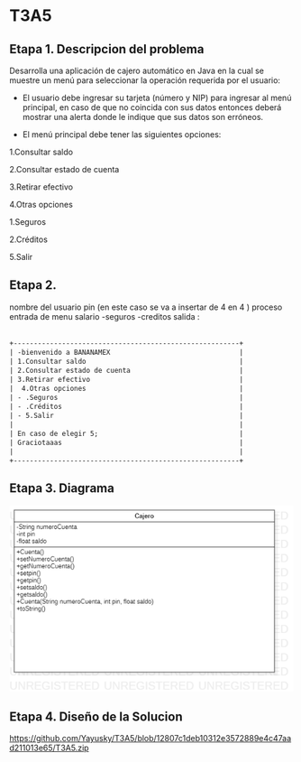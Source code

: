 # T3A5

## Etapa 1. Descripcion del problema
Desarrolla una aplicación de cajero automático en Java en la cual se muestre un menú para seleccionar la operación requerida por el usuario:

- El usuario debe ingresar su tarjeta (número y NIP) para ingresar al menú principal, en caso de que no coincida con sus datos entonces deberá mostrar una alerta donde le indique que sus datos son erróneos.

- El menú principal debe tener las siguientes opciones:

1.Consultar saldo

2.Consultar estado de cuenta

3.Retirar efectivo

4.Otras opciones

  1.Seguros
  
  2.Créditos
  
5.Salir




## Etapa 2. 
nombre del usuario
pin (en este caso se va a insertar de 4 en 4 ) proceso
entrada de menu
salario -seguros -creditos salida :

~~~

+--------------------------------------------------------+ 
| -bienvenido a BANANAMEX                                |
| 1.Consultar saldo                                      |
| 2.Consultar estado de cuenta                           |
| 3.Retirar efectivo                                     |
|  4.Otras opciones                                      |
| - .Seguros                                             |
| - .Créditos                                            |
| - 5.Salir                                              |
|                                                        |
| En caso de elegir 5;                                   |
| Graciotaaas                                            |
|                                                        |
+--------------------------------------------------------+

~~~

## Etapa 3. Diagrama
![](https://github.com/Yayusky/T3A5/blob/b7d07570f51c8c04455d131e1dad9d3eceae65ce/T3A5.png)

## Etapa 4. Diseño de la Solucion 
https://github.com/Yayusky/T3A5/blob/12807c1deb10312e3572889e4c47aad211013e65/T3A5.zip
